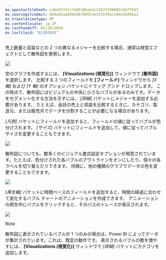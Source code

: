 ```yaml
---
ms.openlocfilehash: cab4d5f47c7e0518bae3c11b3f298802cb67f6d7
ms.sourcegitcommit: 60dad5aa0d85db790553e537bf8ac34ee3289ba3
ms.translationtype: MT
ms.contentlocale: ja-JP
ms.lasthandoff: 05/29/2019
ms.locfileid: "61397635"
---
```

売上数量と収益などの 2 つの異なるメジャーを比較する場合、通常は視覚エフェクトとして散布図を使用します。

![](media/3-7-create-scatter-charts/3-7_1.png)

空のグラフを作成するには、 **[Visualizations (視覚化)]** ウィンドウで **[散布図]** を選択します。 比較する 2 つのフィールドを **[フィールド]** ウィンドウから *[X 軸]* および *[Y 軸]* のオプション バケットにドラッグ アンド ドロップします。 この時点で、散布図にはビジュアルの中央に小さなバブルがあるのみです。データをセグメント化する方法を示すには、 *[詳細]* バケットにメジャーを追加する必要があります。 たとえば、品目の売上と収益を比較するときに、カテゴリ、製造元、または販売月でデータを分割することが必要になる場合があります。

*[凡例]* バケットにフィールドを追加すると、フィールドの値に従ってバブルが色分けされます。 *[サイズ]* バケットにフィールドを追加して、値に従ってバブル サイズを変更することもできます。

![](media/3-7-create-scatter-charts/3-7_2.png)

散布図についても、数多くのビジュアル書式設定オプションが用意されています。たとえば、色分けされた各バブルのアウトラインをオンにしたり、個々の各ラベルを切り替えたりできます。 同様に、他の種類のグラフでデータの色を変更することもできます。

![](media/3-7-create-scatter-charts/3-7_3.png)

*[再生軸]* バケットに時間ベースのフィールドを追加すると、時間の経過に合わせて変化するバブル チャートのアニメーションを作成できます。 アニメーションの再生中にバブルをクリックすると、そのパスのトレースが表示されます。

![](media/3-7-create-scatter-charts/3-7_4.png)

>[!NOTE]
>散布図に表示されているバブルが 1 つのみの場合は、Power BI によってデータが集計されています。これは、既定の動作です。 表示されるバブルの数を増やすには、 **[Visualizations (視覚化)]** ウィンドウで *[詳細]* バケットにカテゴリを追加します。
> 
> 

